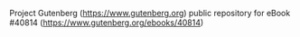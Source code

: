 Project Gutenberg (https://www.gutenberg.org) public repository for eBook #40814 (https://www.gutenberg.org/ebooks/40814)
